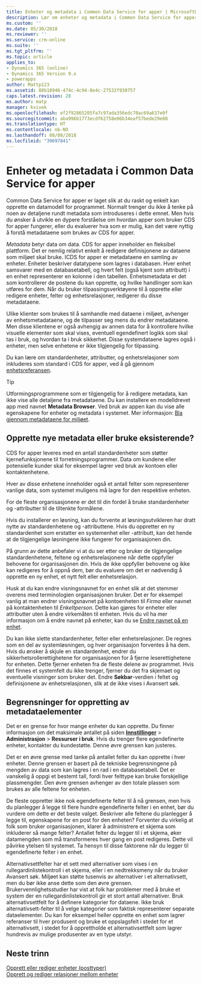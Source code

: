 ```yaml
---
title: Enheter og metadata i Common Data Service for apper | MicrosoftDocs
description: Lær om enheter og metadata i Common Data Service for apper
ms.custom: ''
ms.date: 05/30/2018
ms.reviewer: ''
ms.service: crm-online
ms.suite: ''
ms.tgt_pltfrm: ''
ms.topic: article
applies_to:
- Dynamics 365 (online)
- Dynamics 365 Version 9.x
- powerapps
author: Mattp123
ms.assetid: 88b18946-474c-4c94-8e4c-27532f930757
caps.latest.revision: 28
ms.author: matp
manager: kvivek
ms.openlocfilehash: ef2f92865205fa7c97ada356edc70ac69a637e0f
ms.sourcegitcommit: aba996b1773ecdf62758e06b34eaf57bede29e08
ms.translationtype: HT
ms.contentlocale: nb-NO
ms.lasthandoff: 08/08/2018
ms.locfileid: "39697841"
---
```

# <a name="entities-and-metadata-in-common-data-service-for-apps"></a>Enheter og metadata i Common Data Service for apper

Common Data Service for apper er laget slik at du raskt og enkelt kan opprette en datamodell for programmet. Normalt trenger du ikke å tenke på noen av detaljene rundt metadata som introduseres i dette emnet. Men hvis du ønsker å utvikle en dypere forståelse om hvordan apper som bruker CDS for apper fungerer, eller du evaluerer hva som er mulig, kan det være nyttig å forstå metadataene som brukes av CDS for apper.

*Metadata* betyr data om data. CDS for apper inneholder en fleksibel plattform. Det er nemlig relativt enkelt å redigere definisjonene av dataene som miljøet skal bruke. ICDS for apper er metadataene en samling av enheter. Enheter beskriver datatypene som lagres i databasen.  Hver enhet samsvarer med en databasetabell, og hvert felt (også kjent som attributt) i en enhet representerer en kolonne i den tabellen. Enhetsmetadata er det som kontrollerer de postene du kan opprette, og hvilke handlinger som kan utføres for dem. Når du bruker tilpassingsverktøyene til å opprette eller redigere enheter, felter og enhetsrelasjoner, redigerer du disse metadataene. 
  
Ulike klienter som brukes til å samhandle med dataene i miljøet, avhenger av enhetsmetadataene, og de tilpasser seg mens du endrer metadataene. Men disse klientene er også avhengig av annen data for å kontrollere hvilke visuelle elementer som skal vises, eventuell egendefinert logikk som skal tas i bruk, og hvordan ta i bruk sikkerhet. Disse systemdataene lagres også i enheter, men selve enhetene er ikke tilgjengelig for tilpassing.

Du kan lære om standardenheter, attributter, og enhetsrelasjoner som inkluderes som standard i CDS for apper, ved å gå gjennom [enhetsreferansen](/powerapps/developer/common-data-service/reference/about-entity-reference).

> [!TIP]
> Utformingsprogrammene som er tilgjengelig for å redigere metadata, kan ikke vise alle detaljene fra metadataene. Du kan installere en modelldrevet app med navnet **Metadata Browser**. Ved bruk av appen kan du vise alle egenskapene for enheter og metadata i systemet. Mer informasjon: [Bla gjennom metadataene for miljøet](https://docs.microsoft.com/dynamics365/customer-engagement/developer/browse-your-metadata).
  
<a name="BKMK_CreateNewOrUseExistingMetadata"></a>

## <a name="create-new-metadata-or-use-existing-metadata"></a>Opprette nye metadata eller bruke eksisterende?

CDS for apper leveres med en antall standardenheter som støtter kjernefunksjonene til forretningsprogrammer. Data om kundene eller potensielle kunder skal for eksempel lagrer ved bruk av kontoen eller kontaktenhetene.  
  
Hver av disse enhetene inneholder også et antall felter som representerer vanlige data, som systemet muligens må lagre for den respektive enheten.  
  
For de fleste organisasjonene er det til din fordel å bruke standardenheter og -attributter til de tiltenkte formålene. 
  
Hvis du installerer en løsning, kan du forvente at løsningsutvikleren har dratt nytte av standardenhetene og -attributtene. Hvis du oppretter en ny standardenhet som erstatter en systemenhet eller -attributt, kan det hende at de tilgjengelige løsningene ikke fungerer for organisasjonen din.  
  
På grunn av dette anbefaler vi at du ser etter og bruker de tilgjengelige standardenhetene, feltene og enhetsrelasjonene når dette oppfyller behovene for organisasjonen din. Hvis de ikke oppfyller behovene og ikke kan redigeres for å oppnå dem, bør du evaluere om det er nødvendig å opprette en ny enhet, et nytt felt eller enhetsrelasjon. 

<!--  Can we say this yet? 
    
> [!NOTE]
> The [Common Data Model](/powerapps/common-data-model/overview) will provide a capability to add additional standard entities. 

-->

Husk at du kan endre visningsnavnet for en enhet slik at det stemmer overens med terminologien organisasjonen bruker. Det er for eksempel vanlig at man endrer visningsnavnet på kontoenheten til *Firma* eller navnet på kontaktenheten til *Enkeltperson*. Dette kan gjøres for enheter eller attributter uten å endre virkemåten til enheten. Hvis du vil ha mer informasjon om å endre navnet på enheter, kan du se [Endre navnet på en enhet](edit-entities.md#change-the-name-of-an-entity).
  
Du kan ikke slette standardenheter, felter eller enhetsrelasjoner. De regnes som en del av systemløsningen, og hver organisasjon forventes å ha dem. Hvis du ønsker å skjule en standardenhet, endrer du sikkerhetsrollerettighetene for organisasjonen for å fjerne leserettighetene for enheten. Dette fjerner enheten fra de fleste delene av programmet. Hvis det finnes et systemfelt du ikke trenger, fjerner du det fra skjemaet og eventuelle visninger som bruker det. Endre **Søkbar**-verdien i feltet og definisjonene av enhetsrelasjonen, slik at de ikke vises i Avansert søk. 
  
<a name="BKMK_LimitationsOnMetadata"></a>   

## <a name="limitations-on-creating-metadata-items"></a>Begrensninger for oppretting av metadataelementer  

Det er en grense for hvor mange enheter du kan opprette. Du finner informasjon om det maksimale antallet på siden **[Innstillinger](../model-driven-apps/advanced-navigation.md#settings)** > **Administrasjon** > **Ressurser i bruk**. Hvis du trenger flere egendefinerte enheter, kontakter du kundestøtte. Denne øvre grensen kan justeres.  
  
Det er en øvre grense med tanke på antallet felter du kan opprette i hver enheter. Denne grensen er basert på de tekniske begrensningene på mengden av data som kan lagres i en rad i en databasetabell. Det er vanskelig å oppgi et bestemt tall, fordi hver felttype kan bruke forskjellige plassmengder. Den øvre grensen avhenger av den totale plassen som brukes av alle feltene for enheten.  
  
De fleste oppretter ikke nok egendefinerte felter til å nå grensen, men hvis du planlegger å legge til flere hundre egendefinerte felter i en enhet, bør du vurdere om dette er det beste valget. Beskriver alle feltene du planlegger å legge til, egenskapene for en post for den enheten? Forventer du virkelig at folk som bruker organisasjonen, klarer å administrere et skjema som inkluderer så mange felter? Antallet felter du legger til i et skjema, øker datamengden som må transformeres hver gang en post redigeres. Dette vil påvirke ytelsen til systemet. Ta hensyn til disse faktorene når du legger til egendefinerte felter i en enhet.  
  
Alternativsettfelter har et sett med alternativer som vises i en rullegardinlistekontroll i et skjema, eller i en nedtrekksmeny når du bruker Avansert søk. Miljøet kan støtte tusenvis av alternativer i et alternativsett, men du bør ikke anse dette som den øvre grensen. Brukervennlighetsstudier har vist at folk har problemer med å bruke et system der en rullegardinlistekontroll gir et stort antall alternativer. Bruk alternativsettfelt for å definere kategorier for dataene. Ikke bruk alternativsett-felter til å velge kategorier som faktisk representerer separate dataelementer. Du kan for eksempel heller opprette en enhet som lagrer referanser til hver produsent og bruke et oppslagsfelt i stedet for et alternativsett, i stedet for å opprettholde et alternativsettfelt som lagrer hundrevis av mulige produsenter av en type utstyr.  
  
## <a name="next-steps"></a>Neste trinn 

[Opprett eller rediger enheter (posttyper)](create-edit-entities.md)<br />
[Opprett og rediger relasjoner mellom enheter](create-edit-entity-relationships.md)

